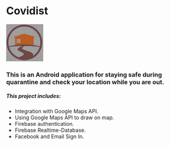 # Covidist
![alt text](https://github.com/menaov/Covidist/blob/master/covidist.png "Covidist Logo")

### This is an Android application for staying safe during quarantine and check your location while you are out.

##### This project includes:
* Integration with Google Maps API.
* Using Google Maps API to draw on map.
* Firebase authentication.
* Firebase Realtime-Database.
* Facebook and Email Sign In.